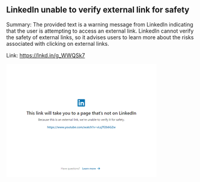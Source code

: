 ## LinkedIn unable to verify external link for safety
Summary: The provided text is a warning message from LinkedIn indicating that the user is attempting to access an external link. LinkedIn cannot verify the safety of external links, so it advises users to learn more about the risks associated with clicking on external links.

Link: https://lnkd.in/g_WWQSk7

<img src="/img/eea7b4f2-e171-4adf-8749-5a3f804a7395.png" width="400" />
<br/><br/>
